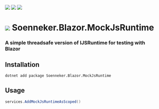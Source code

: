 [![](https://img.shields.io/nuget/v/soenneker.blazor.mockjsruntime.svg?style=for-the-badge)](https://www.nuget.org/packages/soenneker.blazor.mockjsruntime/)
[![](https://img.shields.io/github/actions/workflow/status/soenneker/soenneker.blazor.mockjsruntime/publish-package.yml?style=for-the-badge)](https://github.com/soenneker/soenneker.blazor.mockjsruntime/actions/workflows/publish-package.yml)
[![](https://img.shields.io/nuget/dt/soenneker.blazor.mockjsruntime.svg?style=for-the-badge)](https://www.nuget.org/packages/soenneker.blazor.mockjsruntime/)

# ![](https://user-images.githubusercontent.com/4441470/224455560-91ed3ee7-f510-4041-a8d2-3fc093025112.png) Soenneker.Blazor.MockJsRuntime
### A simple threadsafe version of IJSRuntime for testing with Blazor

## Installation

```
dotnet add package Soenneker.Blazor.MockJsRuntime
```

## Usage
```csharp
services.AddMockJsRuntimeAsScoped()
```
